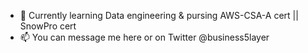 - 🌱 Currently learning Data engineering & pursing AWS-CSA-A cert || SnowPro cert
- 📫 You can message me here or on Twitter @business5layer

<!---
Phatan5layer/Phatan5layer is a ✨ special ✨ repository because its `README.md` (this file) appears on your GitHub profile.
You can click the Preview link to take a look at your changes.
--->
